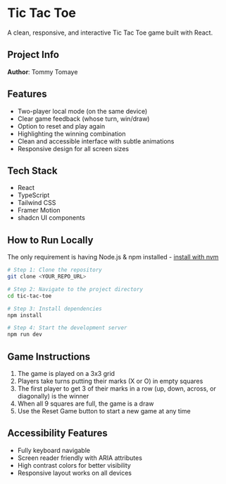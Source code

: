
# Tic Tac Toe

A clean, responsive, and interactive Tic Tac Toe game built with React.

## Project Info

**Author**: Tommy Tomaye

## Features

- Two-player local mode (on the same device)
- Clear game feedback (whose turn, win/draw)
- Option to reset and play again
- Highlighting the winning combination
- Clean and accessible interface with subtle animations
- Responsive design for all screen sizes

## Tech Stack

- React
- TypeScript
- Tailwind CSS
- Framer Motion
- shadcn UI components

## How to Run Locally

The only requirement is having Node.js & npm installed - [install with nvm](https://github.com/nvm-sh/nvm#installing-and-updating)

```sh
# Step 1: Clone the repository
git clone <YOUR_REPO_URL>

# Step 2: Navigate to the project directory
cd tic-tac-toe

# Step 3: Install dependencies
npm install

# Step 4: Start the development server
npm run dev
```

## Game Instructions

1. The game is played on a 3x3 grid
2. Players take turns putting their marks (X or O) in empty squares
3. The first player to get 3 of their marks in a row (up, down, across, or diagonally) is the winner
4. When all 9 squares are full, the game is a draw
5. Use the Reset Game button to start a new game at any time

## Accessibility Features

- Fully keyboard navigable
- Screen reader friendly with ARIA attributes
- High contrast colors for better visibility
- Responsive layout works on all devices

